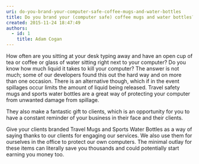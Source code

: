 ```yaml
---
uri: do-you-brand-your-computer-safe-coffee-mugs-and-water-bottles
title: Do you brand your (computer safe) coffee mugs and water bottles?
created: 2015-11-24 18:47:49
authors:
  - id: 1
    title: Adam Cogan
---
```





<span class='intro'> <p>How often are you sitting at your desk typing away and have an open cup of tea or coffee or glass of water sitting right next to your computer? Do you know how much liquid it takes to kill your computer? The answer is not much; some of our developers found this out the hard way and on more than one occasion. There is an alternative though, which if in the event spillages occur limits the amount of liquid being released. Travel safety mugs and sports water bottles are a great way of protecting your computer from unwanted damage from spillage. ​<br></p><p>They also make a fantastic gift to clients, which is an opportunity for you to have a constant reminder of your business in their face and their clients.<br></p> </span>

<p>Give your clients&#160;branded Travel&#160;Mugs and Sports Water Bottles as a way of saying thanks to our clients for engaging our services. We also use them for ourselves in the office to protect our own computers. The minimal outlay for these items can literally save you thousands and could potentially start earning you money too.</p><br>


